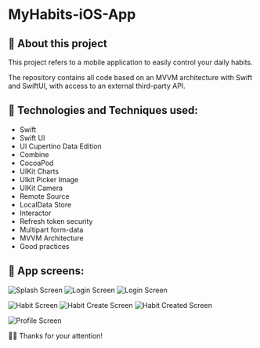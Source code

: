 # MyHabits-iOS-App

## 📱 About this project
This project refers to a mobile application to easily control your daily habits.

The repository contains all code based on an MVVM architecture with Swift and SwiftUI, with access to an external third-party API.

##  🤔 Technologies and Techniques used:
* Swift
* Swift UI
* UI Cupertino Data Edition
* Combine
* CocoaPod
* UIKit Charts
* UIkit Picker Image
* UIKit Camera
* Remote Source
* LocalData Store
* Interactor
* Refresh token security
* Multipart form-data
* MVVM Architecture
* Good practices

##  📱 App screens:
![Splash Screen](https://github.com/edsonpsantos/images/blob/main/MyHabits/MyHabits-SplashScreen.png)
![Login Screen](https://github.com/edsonpsantos/images/blob/main/MyHabits/MyHabits-LoginScreen.png)
![Login Screen](https://github.com/edsonpsantos/images/blob/main/MyHabits/MyHabits-SignUpScreen.png)

![Habit Screen](https://github.com/edsonpsantos/images/blob/main/MyHabits/MyHabits-EmptyHabitView.png)
![Habit Create Screen](https://github.com/edsonpsantos/images/blob/main/MyHabits/MyHabits-HabitCreateView.png)
![Habit Created Screen](https://github.com/edsonpsantos/images/blob/main/MyHabits/MyHabits-HabitView.png)

![Profile Screen](https://github.com/edsonpsantos/images/blob/main/MyHabits/MyHabits-ProfileScreen.png)

🙏🏽 Thanks for your attention! 
